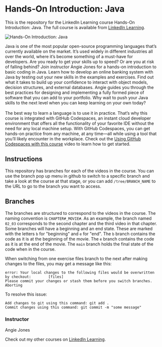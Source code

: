 # Hands-On Introduction: Java 
This is the repository for the LinkedIn Learning course Hands-On Introduction: Java. The full course is available from [LinkedIn Learning][lil-course-url].

![Hands-On Introduction: Java ][lil-thumbnail-url]

Java is one of the most popular open-source programming languages that’s currently available on the market. It’s used widely in different industries all over the world, where it’s become something of a must-have for developers. Are you ready to get your skills up to speed? Or are you at risk of falling behind? Join instructor Angie Jones for a hands-on introduction to basic coding in Java. Learn how to develop an online banking system with Java by testing out your new skills in the examples and exercises. Find out what it takes to build up your confidence to interact with object models, decision structures, and external databases. Angie guides you through the best practices for designing and implementing a fully formed piece of software that you can add to your portfolio. Why wait to push your Java skills to the next level when you can keep learning on your own today?<br><br>The best way to learn a language is to use it in practice. That’s why this course is integrated with GitHub Codespaces, an instant cloud developer environment that offers all the functionality of your favorite IDE without the need for any local machine setup. With GitHub Codespaces, you can get hands-on practice from any machine, at any time—all while using a tool that you’ll likely encounter in the workplace. Check out the [Using GitHub Codespaces with this course][gcs-video-url] video to learn how to get started.


## Instructions
This repository has branches for each of the videos in the course. You can use the branch pop up menu in github to switch to a specific branch and take a look at the course at that stage, or you can add `/tree/BRANCH_NAME` to the URL to go to the branch you want to access.

## Branches
The branches are structured to correspond to the videos in the course. The naming convention is `CHAPTER#_MOVIE#`. As an example, the branch named `02_03` corresponds to the second chapter and the third video in that chapter. 
Some branches will have a beginning and an end state. These are marked with the letters `b` for "beginning" and `e` for "end". The `b` branch contains the code as it is at the beginning of the movie. The `e` branch contains the code as it is at the end of the movie. The `main` branch holds the final state of the code when in the course.

When switching from one exercise files branch to the next after making changes to the files, you may get a message like this:

    error: Your local changes to the following files would be overwritten by checkout:        [files]
    Please commit your changes or stash them before you switch branches.
    Aborting

To resolve this issue:
	
    Add changes to git using this command: git add .
	Commit changes using this command: git commit -m "some message"

### Instructor

Angie Jones

Check out my other courses on [LinkedIn Learning](https://www.linkedin.com/learning/instructors/angie-jones).

[lil-course-url]: https://www.linkedin.com/learning/hands-on-introduction-java
[lil-thumbnail-url]: https://media.licdn.com/dms/image/D560DAQF6nAhBEhw54Q/learning-public-crop_675_1200/0/1666989653554?e=1667952000&v=beta&t=06I01NiibuFmUoDLf79BVSnxijisw1fJzVGiMWU64l0
[gcs-video-url]: https://www.linkedin.com/learning/hands-on-introduction-java/using-github-codespaces-with-this-course
